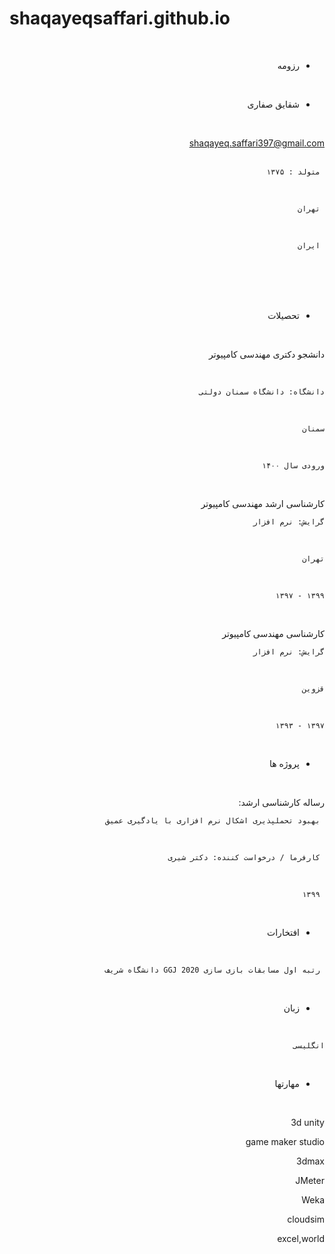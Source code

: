 
# shaqayeqsaffari.github.io
<div dir="rtl">
<br/> 

 - رزومه

<br/> 

  
 - شقایق صفاری
<br/> 


 <div dir="rtl">
  
   shaqayeq.saffari397@gmail.com 
 <br/> 
  <br/> 
  
     متولد : ۱۳۷۵    
  <br/> 
  
     تهران  
  <br/> 
  
     ایران     
  <br/> 
         
 <br/> 
</div>
 

<br/> 
<br/> 

 - تحصیلات

<br/> 

 دانشجو دکتری مهندسی کامپیوتر

<br/> 
 
    دانشگاه: دانشگاه سمنان دولتی
<br/> 
 
    سمنان
 <br/> 
 
    ورودی سال ۱۴۰۰
<br/> 

کارشناسی ارشد مهندسی کامپیوتر
<br/> 
 
    گرایش: نرم افزار
<br/> 
 
    تهران
<br/> 
 
    ۱۳۹۹ - ۱۳۹۷
<br/> 

 کارشناسی مهندسی کامپیوتر
<br/> 
 
    گرایش: نرم افزار
<br/> 
 
    قزوین
<br/> 
 
    ۱۳۹۷ - ۱۳۹۳
<br/> 


 - پروژه ها
<br/> 


 رساله کارشناسی ارشد: 
<br/> 
 
     بهبود تحملپذیری اشکال نرم افزاری با یادگیری عمیق
<br/> 
 
     کارفرما / درخواست کننده: دکتر شیری
<br/> 

     ۱۳۹۹ 
<br/> 


 - افتخارات
<br/> 
 
     رتبه اول مسابقات بازی سازی 2020 GGJ دانشگاه شریف
<br/> 
 
 
 
- زبان
<br/> 
 
    انگلیسی

<br/> 
 
 - مهارتها
<br/> 


   3d unity 
<br/> 
 
   game maker studio 
<br/> 
 
   3dmax
<br/> 
 
   JMeter
<br/> 
 
   Weka 
<br/> 
 
   cloudsim 
<br/> 
 
   excel,world 
<br/> 

 

 </div>
